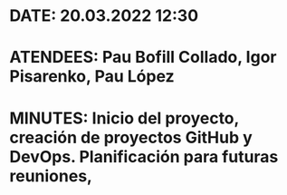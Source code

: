 
# DATE: 20.03.2022 12:30

# ATENDEES: Pau Bofill Collado, Igor Pisarenko, Pau López

# MINUTES: Inicio del proyecto, creación de proyectos GitHub y DevOps. Planificación para futuras reuniones, 
